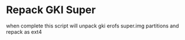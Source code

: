 # Repack GKI Super
when complete this script will unpack gki erofs super.img partitions and repack as ext4
